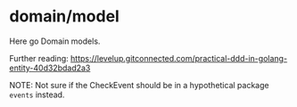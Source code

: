 # domain/model

Here go Domain models.

Further reading: https://levelup.gitconnected.com/practical-ddd-in-golang-entity-40d32bdad2a3

NOTE: Not sure if the CheckEvent should be in a hypothetical package `events` instead.
